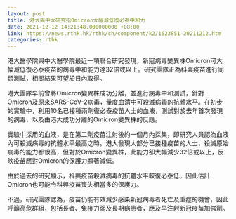 ```yaml
---
layout: post
title: 港大與中大研究指Omicron大幅減低復必泰中和力
date: 2021-12-12 14:21:48.000000000 +08:00
link: https://news.rthk.hk/rthk/ch/component/k2/1623851-20211212.htm
categories: rthk
---
```


港大醫學院與中大醫學院最近一項聯合研究發現，新冠病毒變異株Omicron可大幅減低復必泰疫苗的病毒中和能力達32倍或以上。研究團隊正為科興疫苗進行同類測試，相關結果可望於日內取得。

港大團隊早前曾將Omicron變異株成功分離，並進行病毒中和測試，針對Omicron及原來SARS-CoV-2病毒，量度血清中可殺滅病毒的抗體水平。在初步的實驗中，利用10名已接種兩劑復必泰疫苗人士的血液，測試對於去年首次發現的病毒，以及由港大成功分離的Omicron變異株的反應。
 
實驗中採用的血液，是在第二劑疫苗注射後約一個月內採集，即研究人員認為血液內可殺滅病毒的抗體水平最高之時。港大發現大部分已接種疫苗的人士，殺滅原始病毒的能力都很高，但對於Omicron變異株，此能力卻大幅減少32倍或以上，反映疫苗應對Omicron的保護力顯著減低。
 
由於過去的研究顯示，科興疫苗殺滅病毒的抗體水平較復必泰低，因此估計Omicron也可能令科興疫苗喪失相當多的保護力。

不過，研究團隊認為，疫苗仍能有效減少感染新冠病毒者死亡及重症的機會，因此呼籲高危群組，包括長者、免疫力弱及長期病患者，應及早注射新冠疫苗加強劑。
